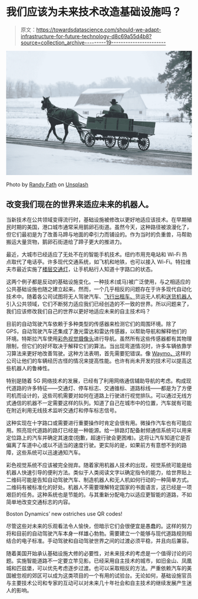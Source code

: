 # 我们应该为未来技术改造基础设施吗？

> 原文：<https://towardsdatascience.com/should-we-adapt-infrastructure-for-future-technology-d8c69a55d4b8?source=collection_archive---------19----------------------->

![](img/dc7d6d3227ad22336d8c0e133a8c32c7.png)

Photo by [Randy Fath](https://unsplash.com/@randyfath?utm_source=medium&utm_medium=referral) on [Unsplash](https://unsplash.com?utm_source=medium&utm_medium=referral)

## 改变我们现在的世界来适应未来的机器人。

当新技术在公共领域变得流行时，基础设施被修改以更好地适应该技术。在早期殖民时期的美国，港口城市通常采用鹅卵石街道。虽然今天，这种路径被浪漫化了，但它们最初是为了改善马蹄与地面的牵引力而铺设的。作为当时的负重兽，马帮助搬运大量货物，鹅卵石街道给了蹄子更大的推进力。

最近，大城市已经适应了无处不在的智能手机技术。纽约市用充电站和 Wi-Fi 热点取代了电话亭。许多现代交通系统，如飞机和地铁，也可以接入 Wi-Fi。特拉维夫市最近实施了[楼层交通灯](https://www.timesofisrael.com/tel-aviv-trials-zombie-traffic-lights-to-save-smartphone-users-from-themselves/)，让手机粘行人知道十字路口的状态。

这两个例子都是反动的基础设施变化。一种技术(或马)被广泛使用，与之相适应的公共基础设施也随之建立起来。然而，一个几乎相反的问题存在于许多现代自动化技术中。随着各公司试图将无人驾驶汽车、[飞行出租车、](https://kittyhawk.aero/)货运无人机和[送货机器人](https://www.starship.xyz/)引入公共领域，它们不断努力适应我们已经创造的不一致的世界。所以问题来了，我们应该修改我们自己的世界以更好地适应未来的自主技术吗？

目前的自动驾驶汽车依赖于多种类型的传感器来检测它们的周围环境。除了 GPS，自动驾驶汽车还集成了激光雷达和雷达传感器，以帮助导航和解释他们的环境。特斯拉汽车使用[彩色视觉摄像头](https://www.emeraldinsight.com/doi/full/10.1108/IJIUS-08-2017-0008)进行导航。虽然所有这些传感器都有其物理限制，但它们的好坏取决于解释它们的算法。当出现弯道情况时，许多车辆依靠学习算法来更好地改善驾驶。这种方法表明，首先需要犯错误。像 [Waymo、](https://www.technologyreview.com/s/610680/alphabets-moonshot-chief-regulating-driverless-cars-demands-testing-the-smarts-of-the/)这样的公司让他们的车辆经历古怪的情况来提高性能。也许有尚未开发的技术可以提高这些机器人的鲁棒性。

特别是随着 5G 网络技术的发展，已经有了利用网络通信辅助导航的考虑。构成现代道路的许多特征——交通灯、停车标志、交通锥标、道路标线——都是为了方便司机而设计的，这些司机需要对如何在道路上行驶进行视觉排队。可以通过无线方式通信的机器不一定需要这样的队列。知道了自己在城市中的位置，汽车就有可能在附近利用无线技术监听交通灯和停车标志信号。

这种实现在十字路口或需要进行重要操作时肯定会很有用。微操作汽车也有可能应用。照亮现代道路的路灯已经是一种能源。给一排路灯配备射频通信系统可以用来定位路上的汽车并确定其速度(抱歉，超速行驶会更困难)。这将让汽车知道它是否偏离了车道中心或以不适当的速度行驶。更实际的是，如果前方有意想不到的路障，这些系统可以迅速通知汽车。

彩色视觉系统不应该被完全抛弃。随着家用机器人技术的出现，视觉系统可能是给机器人快速引导的便利方法。类似于人类阅读文字以确定指令的能力，给世界贴上二维码可能是告知自动驾驶汽车、制造机器人和无人机如何行动的一种简单方式。二维码有被标准化的好处。机器人不需要理解特定国家的书面语言，这已经是一项艰巨的任务。这种系统也是节能的。与其重新分配电力以适应更智能的道路，不如简单地改变交通标志的内容。

Boston Dynamics’ new ostriches use QR codes!

尽管这些对未来的乐观看法令人愉快，但暗示它们会很便宜是愚蠢的。这样的努力将和目前的自动驾驶汽车本身一样雄心勃勃。需要建立一个能够与现代道路规则相结合的电子标准。手动驾驶和自动驾驶世界之间的过渡必须平稳，并且向后兼容。

随着美国开始承认基础设施大修的必要性，对未来技术的考虑是一个值得讨论的问题。实施智能道路不一定要立竿见影。已经采用自主技术的城市，如旧金山、凤凰城和匹兹堡，可以优先考虑逐步过渡。也可以采取相反的方法。严重依赖汽车的美国被忽视的郊区可以成为这类项目的一个有用的试验台。无论如何，基础设施官员与主要技术公司和专家的互动可以对未来几十年社会和自主技术的继续发展产生迷人的影响。